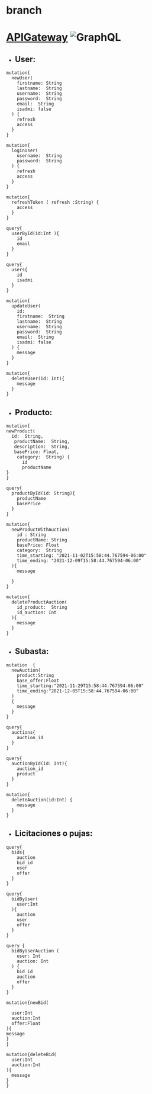 # branch
#  [APIGateway](https://apigateway-p29.herokuapp.com/) ![GraphQL](https://cdn.iconscout.com/icon/free/png-256/graphql-3521468-2944912.png)
- ## User: 

```
mutation{
  newUser(
    firstname: String
    lastname:  String
    username:  String
    password:  String
    email:  String
    isadmi: false
  ) {
    refresh
    access
  }
}
```
```
mutation{
  loginUser(
    username:  String
    password:  String
  ) {
    refresh
    access 
  }
}
```
```
mutation{
  refreshToken ( refresh :String) {
    access
  }
}
```
```
query{
  userById(id:Int ){
    id
    email
  }
}
```
```
query{
  users{
    id
    isadmi
  }
}
```
```
mutation{
  updateUser(
    id:
    firstname:  String
    lastname:  String
    username:  String
    password:  String
    email:  String
    isadmi: false
  ) {
    message
  }
}
```
```
mutation{
  deleteUser(id: Int){
    message
  }
}
```

- ## Producto: 
```
mutation{
newProduct(
  id:  String,
   productName:  String, 
   description:  String, 
   basePrice: Float,
    category:  String) {
      id
      productName
}
}
```
```
query{
  productById(id: String){
    productName
    basePrice
  }
}
```
```
mutation{
  newProductWithAuction(
    id : String
    productName: String
    basePrice: Float
    category:  String
    time_starting: "2021-11-02T15:58:44.767594-06:00"
    time_ending: "2021-12-09T15:58:44.767594-06:00"
  ){
    message

  }
}
```
```
mutation{
  deleteProductAuction(
    id_product:  String
    id_auction: Int
  ){
    message
  }
}
```

- ## Subasta:
```
mutation  {
  newAuction(
    product:String
    base_offer:Float
    time_starting:"2021-11-29T15:58:44.767594-06:00"
    time_ending:"2021-12-05T15:58:44.767594-06:00"
  )
  {
    message
  }
}
```
```
query{
  auctions{
    auction_id
  }
}
```
```
query{
  auctionById(id: Int){
    auction_id
    product
  }
}
```
```
mutation{
  deleteAuction(id:Int) {
    message
  }
}
```


- ## Licitaciones o pujas:
```
query{
  bids{
    auction
    bid_id
    user
    offer
  }
}
```
```
query{
  bidByUser(
    user:Int
  ){
    auction
    user
    offer
  }
}
```
```
query {
  bidByUserAuction (
    user: Int
    auction: Int
  ) {
    bid_id
    auction
    offer
  }
}
```
```
mutation{newBid(
 
  user:Int
  auction:Int
  offer:Float 
){
message
}
}
```
```
mutation{deleteBid(
  user:Int
  auction:Int
){
  message
}
}
```

